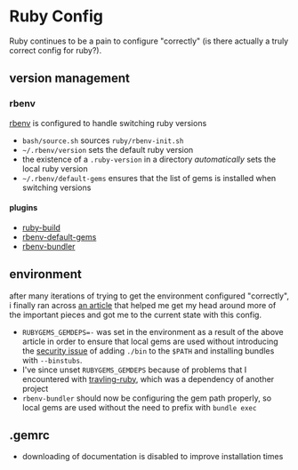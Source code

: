 # Ruby Config

Ruby continues to be a pain to configure "correctly" (is there actually a truly
correct config for ruby?).

## version management

### rbenv

[rbenv](https://github.com/rbenv/rbenv) is configured to handle switching ruby
versions

* `bash/source.sh` sources `ruby/rbenv-init.sh`
* `~/.rbenv/version` sets the default ruby version
* the existence of a `.ruby-version` in a directory _automatically_ sets the
  local ruby version
* `~/.rbenv/default-gems` ensures that the list of gems is installed when
  switching versions

#### plugins
* [ruby-build](https://github.com/sstephenson/ruby-build)
* [rbenv-default-gems](https://github.com/rbenv/rbenv-default-gems)
* [rbenv-bundler](https://github.com/carsomyr/rbenv-bundler)

## environment

after many iterations of trying to get the environment configured "correctly",
i finally ran across [an article](http://technotes.iangreenleaf.com/posts/if-youre-having-ruby-environment-problems-i-feel-bad-for-you-son.html)
that helped me get my head around more of the important pieces and got me to the
current state with this config.

* `RUBYGEMS_GEMDEPS=-` was set in the environment as a result of the above article
  in order to ensure that local gems are used without introducing the
  [security issue](http://technotes.iangreenleaf.com/posts/if-youre-having-ruby-environment-problems-i-feel-bad-for-you-son.html#fn2)
  of adding `./bin` to the `$PATH` and installing bundles with `--binstubs`.
* I've since unset `RUBYGEMS_GEMDEPS` because of problems that I encountered with
  [travling-ruby](https://github.com/phusion/traveling-ruby), which was a dependency
  of another project
* `rbenv-bundler` should now be configuring the gem path properly, so local gems
  are used without the need to prefix with `bundle exec`

## .gemrc

* downloading of documentation is disabled to improve installation times
